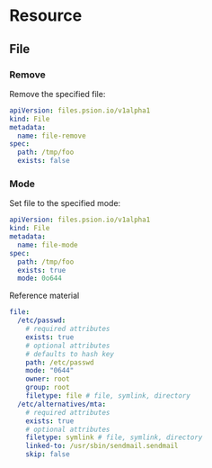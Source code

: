 # Resource

## File

### Remove

Remove the specified file:

```yaml
apiVersion: files.psion.io/v1alpha1
kind: File
metadata:
  name: file-remove
spec:
  path: /tmp/foo
  exists: false
```

### Mode

Set file to the specified mode:

```yaml
apiVersion: files.psion.io/v1alpha1
kind: File
metadata:
  name: file-mode
spec:
  path: /tmp/foo
  exists: true
  mode: 0o644
```

Reference material

```yaml
file:
  /etc/passwd:
    # required attributes
    exists: true
    # optional attributes
    # defaults to hash key
    path: /etc/passwd
    mode: "0644"
    owner: root
    group: root
    filetype: file # file, symlink, directory
  /etc/alternatives/mta:
    # required attributes
    exists: true
    # optional attributes
    filetype: symlink # file, symlink, directory
    linked-to: /usr/sbin/sendmail.sendmail
    skip: false
```
